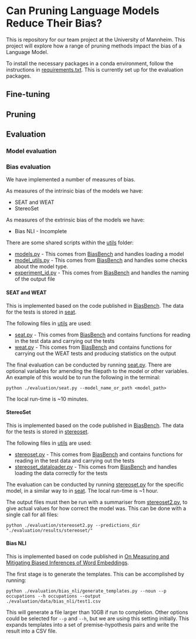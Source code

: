 # Can Pruning Language Models Reduce Their Bias?

This is repository for our team project at the University of Mannheim. This project will explore how a range of pruning methods impact the bias of a Language Model.

To install the necessary packages in a conda environment, follow the instructions in [requirements.txt](requirements.txt). This is currently set up for the evaluation packages.

## Fine-tuning

## Pruning

## Evaluation

### Model evaluation

### Bias evaluation

We have implemented a number of measures of bias.

As measures of the intrinsic bias of the models we have:
- SEAT and WEAT
- StereoSet

As measures of the extrinsic bias of the models we have:
- Bias NLI - Incomplete

There are some shared scripts within the [utils](evaluation/utils/) folder:
- [models.py](evaluation/utils/models.py) - This comes from [BiasBench](https://github.com/McGill-NLP/bias-bench) and handles loading a model
- [model_utils.py](evaluation/utils/model_utils.py) - This comes from [BiasBench](https://github.com/McGill-NLP/bias-bench) and handles some checks about the model type.
- [experiment_id.py](evaluation/utils/experiment_id.py) - This comes from [BiasBench](https://github.com/McGill-NLP/bias-bench) and handles the naming of the output file

#### SEAT and WEAT

This is implemented based on the code published in [BiasBench](https://github.com/McGill-NLP/bias-bench). The data for the tests is stored in [seat](evaluation/data/seat/).

The following files in [utils](evaluation/utils/) are used:
- [seat.py](evaluation/utils/seat.py) - This comes from [BiasBench](https://github.com/McGill-NLP/bias-bench) and contains functions for reading in the test data and carrying out the tests
- [weat.py](evaluation/utils/weat.py) - This comes from [BiasBench](https://github.com/McGill-NLP/bias-bench) and contains functions for carrying out the WEAT tests and producing statistics on the output

The final evaluation can be conducted by running [seat.py](evaluation/seat.py). There are optional variables for amending the filepath to the model or other variables. An example of this would be to run the following in the terminal:

```
python ./evaluation/seat.py --model_name_or_path <model_path>
```

The local run-time is ~10 minutes.

#### StereoSet

This is implemented based on the code published in [BiasBench](https://github.com/McGill-NLP/bias-bench). The data for the tests is stored in [stereoset](evaluation/data/stereoset/).

The following files in [utils](evaluation/utils/) are used:
- [stereoset.py](evaluation/utils/stereoset.py) - This comes from [BiasBench](https://github.com/McGill-NLP/bias-bench) and contains functions for reading in the test data and carrying out the tests
- [stereoset_dataloader.py](evaluation/utils/stereoset_dataloader.py) - This comes from [BiasBench](https://github.com/McGill-NLP/bias-bench) and handles loading the data correctly for the tests

The evaluation can be conducted by running [stereoset.py](evaluation/stereoset.py) for the specific model, in a similar way to in [seat](#seat-and-weat). The local run-time is ~1 hour.

The output files must then be run with a summariser from [stereoset2.py](evaluation/stereoset2.py), to give actual values for how correct the model was. This can be done with a single call for all files:

```
python ./evaluation/stereoset2.py --predictions_dir "./evaluation/results/stereoset/"
```

#### Bias NLI

This is implemented based on code published in [On Measuring and Mitigating Biased Inferences of Word Embeddings](https://github.com/sunipa/On-Measuring-and-Mitigating-Biased-Inferences-of-Word-Embeddings/tree/master/word_lists).

The first stage is to generate the templates. This can be accomplished by running:

``` 
python ./evaluation/bias_nli/generate_templates.py --noun --p occupations --h occupations --output ./evaluation/data/bias_nli/test1.csv
```

This will generate a file larger than 10GB if run to completion. Other options could be selected for `--p` and `--h`, but we are using this setting initially. This expands templates into a set of premise-hypothesis pairs and write the result into a CSV file.